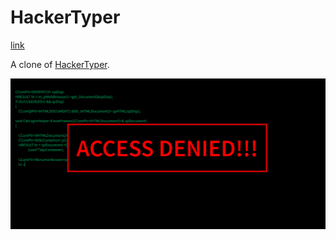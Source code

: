# HackerTyper

[link](https://github.com/radimpopp/popp-ita-2022/tree/main/src/hackertyper)

A clone of [HackerTyper](hackertyper.com).

![Hackertyper](/src/images/hackertyper-screenshot.png)
